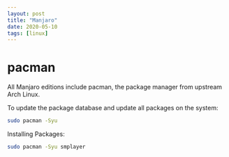 ```yaml
---
layout: post
title: "Manjaro"
date: 2020-05-10
tags: [linux]
---
```


# pacman
All Manjaro editions include pacman, the package manager from upstream Arch Linux.

To update the package database and update all packages on the system:

```bash
sudo pacman -Syu
```

Installing Packages:

```bash
sudo pacman -Syu smplayer
```